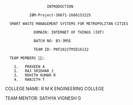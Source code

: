                        INTRODUCTION

               IBM-Project-30671-1660153225

      SMART WASTE MANAGEMENT SYSTEMS FOR METROPOLITAN CITIES

                 DOMAIN: INTERNET OF THINGS (IOT)  

                 BATCH NO: B3-3M5E

                 TEAM ID: PNT2022TMID16132 

      TEAM MEMBERS 👨‍🎓: 

        1.	 PRAVEEN A
        2.	 RAJ SRIDHAR J
        3.	 ROHITH KUMAR R
        4.	 RANJITH T

COLLEGE NAME: R M K ENGINEERING COLLEGE

TEAM MENTOR: SATHYA VIGNESH G



 
